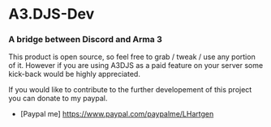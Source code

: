 # A3.DJS-Dev
### A bridge between Discord and Arma 3

This product is open source, so feel free to grab / tweak / use any portion of it. 
However if you are using A3DJS as a paid feature on your server some kick-back would be highly appreciated.

If you would like to contribute to the further developement of this project you can donate to my paypal.

* [Paypal me] https://www.paypal.com/paypalme/LHartgen
